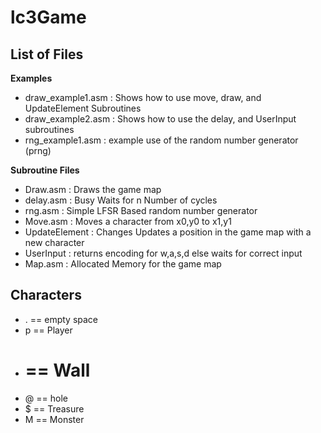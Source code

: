 # lc3Game

## List of Files

**Examples**

- draw_example1.asm : Shows how to use move, draw, and UpdateElement Subroutines
- draw_example2.asm : Shows how to use the delay, and UserInput subroutines
- rng_example1.asm  : example use of the random number generator (prng)

**Subroutine Files**

- Draw.asm : Draws the game map
- delay.asm : Busy Waits for n Number of cycles
- rng.asm : Simple LFSR Based random number generator
- Move.asm : Moves a character from x0,y0 to x1,y1
- UpdateElement : Changes Updates a position in the game map with a new character
- UserInput : returns encoding for w,a,s,d else waits for correct input
- Map.asm   : Allocated Memory for the game map

## Characters

- . == empty space
- p == Player
- # == Wall
- @ == hole
- $ == Treasure
- M == Monster
